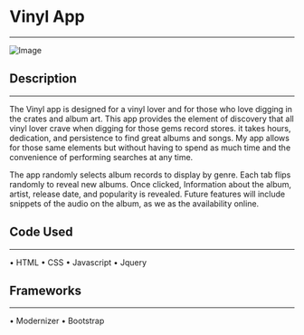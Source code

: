 # Vinyl App
___
![Image](https://lh3.googleusercontent.com/cWFOmuoizxXujgJScJttQSkACsIWFfPyQaVQAL3evVeqo34s3gxjiWeIgcepxDiuUpOoyWVD7LZJ2-Or_Ya7rl0lDSBluTVPo6T2LTz3jtTKPIjXVKFScgzv4p8Q91wJIComMwoIN2Rh-anqi4Wm8qV3yEeN6pHnzoMfz1FqYaXjaSRnae9HSMDyX3zdhQyuJJrXlUiEezHqHWpzf6C3YntuaEK7XOEcEhsW67t0ADAuS11rGEwwtfp9wne3yzPEaxxW7jnGqHtgv9AEIsXtvlWsItC9N02dakXzDv1NiyCX300K_dG-C8DS24kU4J1iMz620Oolwm92cHhgK1o8nEilwRxdrSQalEBBUwb7kwwVnAF1Djrx0xkho4_QNRnaFR35dmZmqs7p7jixXmyH7vbIP3zswUu1_l7gbRtVQZU9lyCy9m0U636x1BavkceVdVpaq0aEd0-r-l_Ez4_9RRsYQvNjl3RjPx1J2pSmzisZvUfS3le-ePqbCJReMtplRv2V0Fn0qXnKLaeP1XOsDAu4jZN1qeKzrinqziUo8XWVxZBTsERwliQlmWh6YJbFP--cSNM4dbfBuOmda5HGehB_wredDxPFu5T9USRklZLi2vVkYgMqcxbAAjYHom8dPGlCQ0NoA0-4DltJOP8dFS_XWqCuGB91VYERHTG1GQ=w678-h741-no)

## Description
___

The Vinyl app is designed for a vinyl lover and for those who love digging in the crates and album art. This app provides the element of discovery that all vinyl lover crave when digging for those gems record stores. it takes hours, dedication, and persistence to find great albums and songs. My app allows for those same elements but without having to spend as much time and the convenience of performing searches at any time.

The app randomly selects album records to display by genre. Each tab flips randomly to reveal new albums. Once clicked, Information about the album, artist, release date, and popularity is revealed. Future features will include snippets of the audio on the album, as we as the availability online.

## Code Used
___

• HTML
• CSS
• Javascript
• Jquery

## Frameworks
___

• Modernizer
• Bootstrap
